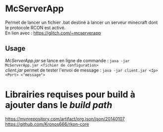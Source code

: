 # McServerApp
Permet de lancer un fichier .bat destiné à lancer un serveur minecraft dont le protocole RCON est activé.  
En lien avec : https://glitch.com/~mcserverapp

## Usage
*McServerApp.jar* se lance en ligne de commande : ```java -jar McServerApp.jar <fichier de configuration>```  
*client.jar* permet de tester l'envoi de message : ```java -jar client.jar <Ip> <Port> <"message">```

# Librairies requises pour build à ajouter dans le *build path*
https://mvnrepository.com/artifact/org.json/json/20140107  
https://github.com/Kronos666/rkon-core

